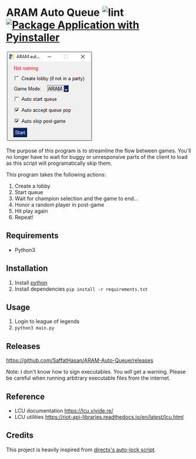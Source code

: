 # ARAM Auto Queue ![lint](https://github.com/SaffatHasan/Aram-Auto-Queue/actions/workflows/pylint.yml/badge.svg) [![Package Application with Pyinstaller](https://github.com/SaffatHasan/ARAM-Auto-Queue/actions/workflows/pyinstaller.yml/badge.svg)](https://github.com/SaffatHasan/ARAM-Auto-Queue/actions/workflows/pyinstaller.yml)

![](assets/sample.png)

The purpose of this program is to streamline the flow between games. You'll no longer have to wait for buggy or unresponsive parts of the client to load as this script will programatically skip them.

This program takes the following actions:

1. Create a lobby
1. Start queue
1. Wait for champion selection and the game to end...
1. Honor a random player in post-game
1. Hit play again
1. Repeat!

## Requirements

- Python3

## Installation

1. Install [python](https://www.python.org/downloads/)
1. Install dependencies
    `pip install -r requirements.txt`

## Usage

1. Login to league of legends
1. `python3 main.py`

## Releases

https://github.com/SaffatHasan/ARAM-Auto-Queue/releases

Note: I don't know how to sign executables. You _will_ get a warning. Please be careful when running arbitrary executable files from the internet.


## Reference

- LCU documentation https://lcu.vivide.re/
- LCU utilities https://riot-api-libraries.readthedocs.io/en/latest/lcu.html

## Credits

This project is heavily inspired from [directx's auto-lock script](https://github.com/directx5/League-of-Legends-Auto-Accept-Insta-Lock-Python).
